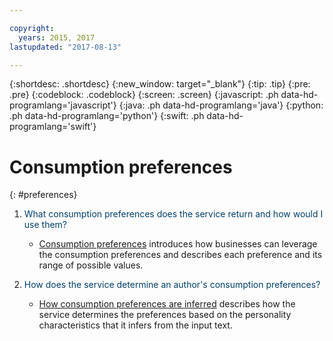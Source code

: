 ```yaml
---

copyright:
  years: 2015, 2017
lastupdated: "2017-08-13"

---
```


{:shortdesc: .shortdesc}
{:new_window: target="_blank"}
{:tip: .tip}
{:pre: .pre}
{:codeblock: .codeblock}
{:screen: .screen}
{:javascript: .ph data-hd-programlang='javascript'}
{:java: .ph data-hd-programlang='java'}
{:python: .ph data-hd-programlang='python'}
{:swift: .ph data-hd-programlang='swift'}

# Consumption preferences
{: #preferences}

1.  <span style="color:#003F69">What consumption preferences does the service return and how would I use them?</span>

    -   [Consumption preferences](/docs/services/personality-insights/preferences.html) introduces how businesses can leverage the consumption preferences and describes each preference and its range of possible values.

1.  <span style="color:#003F69">How does the service determine an author's consumption preferences?</span>

    -   [How consumption preferences are inferred](/docs/services/personality-insights/science.html#researchInferPrefs) describes how the service determines the preferences based on the personality characteristics that it infers from the input text.
